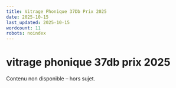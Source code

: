 ```yaml
---
title: Vitrage Phonique 37Db Prix 2025
date: 2025-10-15
last_updated: 2025-10-15
wordcount: 11
robots: noindex
---
```


# vitrage phonique 37db prix 2025

Contenu non disponible – hors sujet.